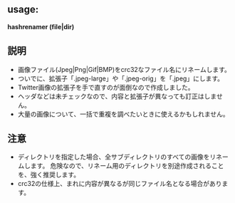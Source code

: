 ## usage:

**hashrenamer (file|dir)**

## 説明

* 画像ファイル(Jpeg|Png|Gif|BMP)をcrc32なファイル名にリネームします。
* ついでに、拡張子「.jpeg-large」や「.jpeg-orig」を「.jpeg」にします。
* Twitter画像の拡張子を手で直すのが面倒なので作成しました。
* ヘッダなどは未チェックなので、内容と拡張子が異なっても訂正はしません。
* 大量の画像について、一括で重複を調べたいときに使えるかもしれません。

## 注意

* ディレクトリを指定した場合、全サブディレクトリのすべての画像をリネームします。
  危険なので、リネーム用のディレクトリを別途作成されることを、強く推奨します。
* crc32の仕様上、まれに内容が異なるが同じファイル名となる場合があります。
